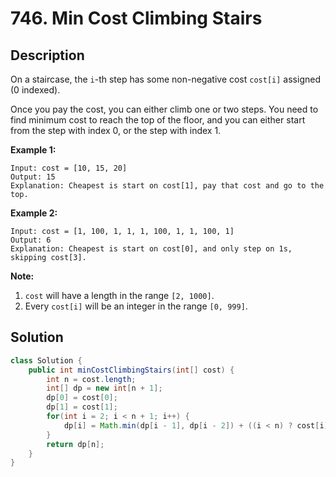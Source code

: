# 746. Min Cost Climbing Stairs

## Description

On a staircase, the `i`-th step has some non-negative cost `cost[i]` assigned (0 indexed).

Once you pay the cost, you can either climb one or two steps. You need to find minimum cost to reach the top of the floor, and you can either start from the step with index 0, or the step with index 1.

**Example 1:**

```
Input: cost = [10, 15, 20]
Output: 15
Explanation: Cheapest is start on cost[1], pay that cost and go to the top.
```

**Example 2:**

```
Input: cost = [1, 100, 1, 1, 1, 100, 1, 1, 100, 1]
Output: 6
Explanation: Cheapest is start on cost[0], and only step on 1s, skipping cost[3].
```

**Note:**

1. `cost` will have a length in the range `[2, 1000]`.
2. Every `cost[i]` will be an integer in the range `[0, 999]`.

## Solution

```java
class Solution {
    public int minCostClimbingStairs(int[] cost) {
        int n = cost.length;
        int[] dp = new int[n + 1];
        dp[0] = cost[0];
        dp[1] = cost[1];
        for(int i = 2; i < n + 1; i++) {
            dp[i] = Math.min(dp[i - 1], dp[i - 2]) + ((i < n) ? cost[i] : 0);
        }
        return dp[n];
    }
}
```

